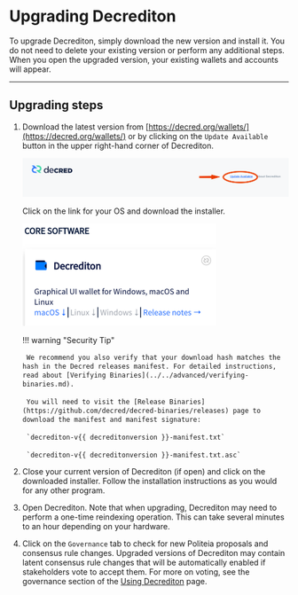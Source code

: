 # Upgrading Decrediton

To upgrade Decrediton, simply download the new version and install it. You do not need to delete your existing version or perform any additional steps. When you open the upgraded version, your existing wallets and accounts will appear. 

---

## Upgrading steps

1. Download the latest version from [https://decred.org/wallets/](https://decred.org/wallets/) or by clicking on the `Update Available` button in the upper right-hand corner of Decrediton.

    ![Decrediton update link](../../img/decrediton/upgrading/update-available.png)

    Click on the link for your OS and download the installer.

    ![Decrediton update link](../../img/decrediton/upgrading/download-link.png)

    !!! warning "Security Tip"

        We recommend you also verify that your download hash matches the hash in the Decred releases manifest. For detailed instructions, read about [Verifying Binaries](../../advanced/verifying-binaries.md).

        You will need to visit the [Release Binaries](https://github.com/decred/decred-binaries/releases) page to download the manifest and manifest signature:

        `decrediton-v{{ decreditonversion }}-manifest.txt`

        `decrediton-v{{ decreditonversion }}-manifest.txt.asc`

1. Close your current version of Decrediton (if open) and click on the downloaded installer. Follow the installation instructions as you would for any other program. 
1. Open Decrediton. Note that when upgrading, Decrediton may need to perform a one-time reindexing operation.  This can take several minutes to an hour depending on your hardware.
1. Click on the `Governance` tab to check for new Politeia proposals and consensus rule changes. Upgraded versions of Decrediton may contain latent consensus rule changes that will be automatically enabled if stakeholders vote to accept them. For more on voting, see the governance section of the [Using Decrediton](../wallets/decrediton/using-decrediton/#governance) page. 

